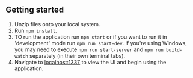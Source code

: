 

## Getting started

1. Unzip files onto your local system.
2. Run `npm install`.
3. TO run the application run `npm start` or if you want to run it in 'development' mode run `npm run start-dev`. If you're using Windows, you may need to execute `npm run start-server` and `npm run build-watch` separately (in their own terminal tabs).
4. Navigate to [localhost:1337](http://localhost:1337) to view the UI and begin using the application.



